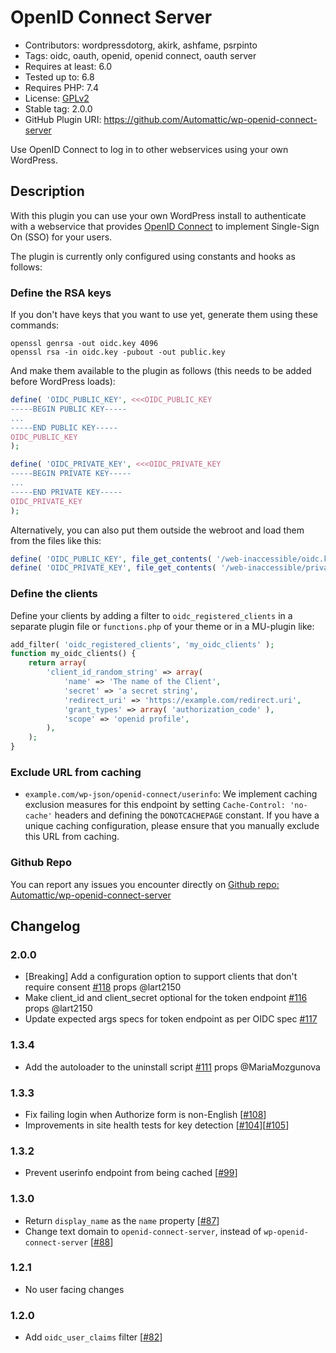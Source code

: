 # OpenID Connect Server

- Contributors: wordpressdotorg, akirk, ashfame, psrpinto
- Tags: oidc, oauth, openid, openid connect, oauth server
- Requires at least: 6.0
- Tested up to: 6.8
- Requires PHP: 7.4
- License: [GPLv2](http://www.gnu.org/licenses/gpl-2.0.html)
- Stable tag: 2.0.0
- GitHub Plugin URI: https://github.com/Automattic/wp-openid-connect-server

Use OpenID Connect to log in to other webservices using your own WordPress.

## Description

With this plugin you can use your own WordPress install to authenticate with a webservice that provides [OpenID Connect](https://openid.net/connect/) to implement Single-Sign On (SSO) for your users.

The plugin is currently only configured using constants and hooks as follows:

### Define the RSA keys

If you don't have keys that you want to use yet, generate them using these commands:
~~~console
openssl genrsa -out oidc.key 4096
openssl rsa -in oidc.key -pubout -out public.key
~~~

And make them available to the plugin as follows (this needs to be added before WordPress loads):

~~~php
define( 'OIDC_PUBLIC_KEY', <<<OIDC_PUBLIC_KEY
-----BEGIN PUBLIC KEY-----
...
-----END PUBLIC KEY-----
OIDC_PUBLIC_KEY
);

define( 'OIDC_PRIVATE_KEY', <<<OIDC_PRIVATE_KEY
-----BEGIN PRIVATE KEY-----
...
-----END PRIVATE KEY-----
OIDC_PRIVATE_KEY
);
~~~
Alternatively, you can also put them outside the webroot and load them from the files like this:
~~~php
define( 'OIDC_PUBLIC_KEY', file_get_contents( '/web-inaccessible/oidc.key' ) );
define( 'OIDC_PRIVATE_KEY', file_get_contents( '/web-inaccessible/private.key' ) );
~~~

### Define the clients

Define your clients by adding a filter to `oidc_registered_clients` in a separate plugin file or `functions.php` of your theme or in a MU-plugin like:
~~~php
add_filter( 'oidc_registered_clients', 'my_oidc_clients' );
function my_oidc_clients() {
	return array(
		'client_id_random_string' => array(
			'name' => 'The name of the Client',
			'secret' => 'a secret string',
			'redirect_uri' => 'https://example.com/redirect.uri',
			'grant_types' => array( 'authorization_code' ),
			'scope' => 'openid profile',
		),
	);
}
~~~

### Exclude URL from caching

- `example.com/wp-json/openid-connect/userinfo`: We implement caching exclusion measures for this endpoint by setting `Cache-Control: 'no-cache'` headers and defining the `DONOTCACHEPAGE` constant. If you have a unique caching configuration, please ensure that you manually exclude this URL from caching.

### Github Repo
You can report any issues you encounter directly on [Github repo: Automattic/wp-openid-connect-server](https://github.com/Automattic/wp-openid-connect-server)

## Changelog

### 2.0.0

- [Breaking] Add a configuration option to support clients that don't require consent [#118](https://github.com/Automattic/wp-openid-connect-server/pull/118) props @lart2150
- Make client_id and client_secret optional for the token endpoint [#116](https://github.com/Automattic/wp-openid-connect-server/pull/116) props @lart2150
- Update expected args specs for token endpoint as per OIDC spec [#117](https://github.com/Automattic/wp-openid-connect-server/pull/117)

### 1.3.4

- Add the autoloader to the uninstall script [#111](https://github.com/Automattic/wp-openid-connect-server/pull/111) props @MariaMozgunova

### 1.3.3

- Fix failing login when Authorize form is non-English [[#108](https://github.com/Automattic/wp-openid-connect-server/pull/108)]
- Improvements in site health tests for key detection [[#104](https://github.com/Automattic/wp-openid-connect-server/pull/104)][[#105](https://github.com/Automattic/wp-openid-connect-server/pull/105)]

### 1.3.2

- Prevent userinfo endpoint from being cached [[#99](https://github.com/Automattic/wp-openid-connect-server/pull/99)]

### 1.3.0

- Return `display_name` as the `name` property [[#87](https://github.com/Automattic/wp-openid-connect-server/pull/87)]
- Change text domain to `openid-connect-server`, instead of `wp-openid-connect-server` [[#88](https://github.com/Automattic/wp-openid-connect-server/pull/88)]

### 1.2.1

- No user facing changes

### 1.2.0

- Add `oidc_user_claims` filter [[#82](https://github.com/Automattic/wp-openid-connect-server/pull/82)]

